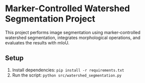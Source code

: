 # Marker-Controlled Watershed Segmentation Project

This project performs image segmentation using marker-controlled watershed segmentation, integrates morphological operations, and evaluates the results with mIoU.

## Setup
1. Install dependencies: `pip install -r requirements.txt`
2. Run the script: `python src/watershed_segmentation.py`
